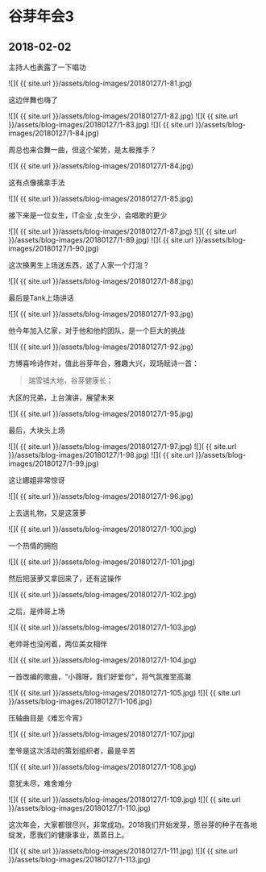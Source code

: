 谷芽年会3
====================

2018-02-02
------------------------

主持人也表露了一下唱功

![]( {{ site.url }}/assets/blog-images/20180127/1-81.jpg)

这边伴舞也嗨了

![]( {{ site.url }}/assets/blog-images/20180127/1-82.jpg)
![]( {{ site.url }}/assets/blog-images/20180127/1-83.jpg)
![]( {{ site.url }}/assets/blog-images/20180127/1-84.jpg)

周总也来合舞一曲，但这个架势，是太极推手？

![]( {{ site.url }}/assets/blog-images/20180127/1-84.jpg)

这有点像擒拿手法

![]( {{ site.url }}/assets/blog-images/20180127/1-85.jpg)

接下来是一位女生，IT企业 ,女生少，会唱歌的更少

![]( {{ site.url }}/assets/blog-images/20180127/1-87.jpg)
![]( {{ site.url }}/assets/blog-images/20180127/1-89.jpg)
![]( {{ site.url }}/assets/blog-images/20180127/1-90.jpg)

这次换男生上场送东西，送了人家一个灯泡？

![]( {{ site.url }}/assets/blog-images/20180127/1-88.jpg)

最后是Tank上场讲话

![]( {{ site.url }}/assets/blog-images/20180127/1-93.jpg)

他今年加入亿家，对于他和他的团队，是一个巨大的挑战

![]( {{ site.url }}/assets/blog-images/20180127/1-92.jpg)

方博喜呤诗作对，值此谷芽年会，雅趣大兴，现场赋诗一首：

>瑞雪铺大地，谷芽健康长；

大区的兄弟，上台演讲，展望未来

![]( {{ site.url }}/assets/blog-images/20180127/1-95.jpg)

最后，大块头上场

![]( {{ site.url }}/assets/blog-images/20180127/1-97.jpg)
![]( {{ site.url }}/assets/blog-images/20180127/1-98.jpg)
![]( {{ site.url }}/assets/blog-images/20180127/1-99.jpg)

这让娜姐非常惊讶

![]( {{ site.url }}/assets/blog-images/20180127/1-96.jpg)

上去送礼物，又是这菠萝

![]( {{ site.url }}/assets/blog-images/20180127/1-100.jpg)

一个热情的拥抱

![]( {{ site.url }}/assets/blog-images/20180127/1-101.jpg)

然后把菠萝又拿回来了，还有这操作

![]( {{ site.url }}/assets/blog-images/20180127/1-102.jpg)

之后，是帅哥上场

![]( {{ site.url }}/assets/blog-images/20180127/1-103.jpg)

老帅哥也没闲着，两位美女相伴

![]( {{ site.url }}/assets/blog-images/20180127/1-104.jpg)

一首改编的歌曲，“小薇呀，我们好爱你”，将气氛推至高潮

![]( {{ site.url }}/assets/blog-images/20180127/1-105.jpg)
![]( {{ site.url }}/assets/blog-images/20180127/1-106.jpg)

压轴曲目是《难忘今宵》

![]( {{ site.url }}/assets/blog-images/20180127/1-107.jpg)

奎爷是这次活动的策划组织者，最是辛苦

![]( {{ site.url }}/assets/blog-images/20180127/1-108.jpg)

意犹未尽，难舍难分

![]( {{ site.url }}/assets/blog-images/20180127/1-109.jpg)
![]( {{ site.url }}/assets/blog-images/20180127/1-110.jpg)

这次年会，大家都很尽兴，非常成功。2018我们开始发芽，愿谷芽的种子在各地绽发，愿我们的健康事业，蒸蒸日上。

![]( {{ site.url }}/assets/blog-images/20180127/1-111.jpg)
![]( {{ site.url }}/assets/blog-images/20180127/1-113.jpg)
